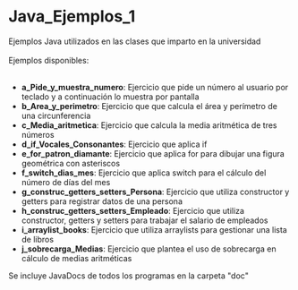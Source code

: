 # Java_Ejemplos_1
Ejemplos Java utilizados en las clases que imparto en la universidad<br>
<br>
Ejemplos disponibles:<br>
<br>

- **a_Pide_y_muestra_numero**: Ejercicio que pide un número al usuario por teclado y a continuación lo muestra por pantalla
- **b_Area_y_perimetro**: Ejercicio que que calcula el área y perímetro de una circunferencia
- **c_Media_aritmetica**: Ejercicio que calcula la media aritmética de tres números
- **d_if_Vocales_Consonantes**: Ejercicio que aplica if
- **e_for_patron_diamante**: Ejercicio que aplica for para dibujar una figura geométrica con asteriscos
- **f_switch_dias_mes**: Ejercicio que aplica switch para el cálculo del número de días del mes
- **g_construc_getters_setters_Persona**: Ejercicio que utiliza constructor y getters para registrar datos de una persona
- **h_construc_getters_setters_Empleado**: Ejercicio que utiliza constructor, getters y setters para trabajar el salario de empleados
- **i_arraylist_books**: Ejercicio que utiliza arraylists para gestionar una lista de libros
- **j_sobrecarga_Medias**: Ejercicio que plantea el uso de sobrecarga en cálculo de medias aritméticas

Se incluye JavaDocs de todos los programas en la carpeta "doc"
